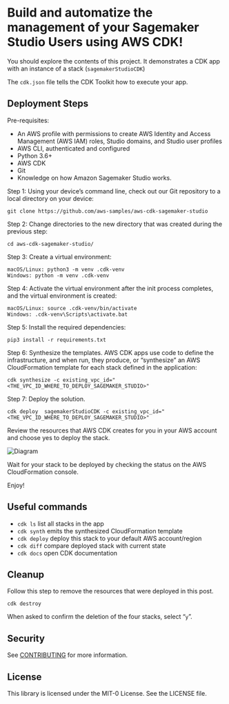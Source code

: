 # Build and automatize the management of your Sagemaker Studio Users using AWS CDK!

You should explore the contents of this project. It demonstrates a CDK app with an instance of a
stack (`sagemakerStudioCDK`)

The `cdk.json` file tells the CDK Toolkit how to execute your app.

## Deployment Steps

Pre-requisites:

* An AWS profile with permissions to create AWS Identity and Access Management (AWS IAM) roles, Studio domains, and Studio user profiles
* AWS CLI, authenticated and configured
* Python 3.6+
* AWS CDK
* Git
* Knowledge on how Amazon Sagemaker Studio works.

Step 1: Using your device’s command line, check out our Git repository to a local directory on your device:

`git clone https://github.com/aws-samples/aws-cdk-sagemaker-studio`

Step 2: Change directories to the new directory that was created during the previous step:

`cd aws-cdk-sagemaker-studio/`

Step 3: Create a virtual environment:

`macOS/Linux: python3 -m venv .cdk-venv` <br>
`Windows: python -m venv .cdk-venv`

Step 4: Activate the virtual environment after the init process completes, and the virtual environment is created:

`macOS/Linux: source .cdk-venv/bin/activate` <br>
`Windows: .cdk-venv\Scripts\activate.bat`

Step 5: Install the required dependencies:

`pip3 install -r requirements.txt`

Step 6: Synthesize the templates. AWS CDK apps use code to define the infrastructure, and when run, they produce, or
“synthesize” an AWS CloudFormation template for each stack defined in the application:

`cdk synthesize -c existing_vpc_id="<THE_VPC_ID_WHERE_TO_DEPLOY_SAGEMAKER_STUDIO>"`

Step 7: Deploy the solution.

`cdk deploy  sagemakerStudioCDK -c existing_vpc_id="<THE_VPC_ID_WHERE_TO_DEPLOY_SAGEMAKER_STUDIO>"` 

Review the resources that AWS CDK creates for you in your AWS account and choose yes to deploy the stack.

![Diagram](img/aws_cdk_sagemake_studio_deploy_confimation.png)

Wait for your stack to be deployed by checking the status on the AWS CloudFormation console.

Enjoy!

## Useful commands

* `cdk ls`          list all stacks in the app
* `cdk synth`       emits the synthesized CloudFormation template
* `cdk deploy`      deploy this stack to your default AWS account/region
* `cdk diff`        compare deployed stack with current state
* `cdk docs`        open CDK documentation

## Cleanup

Follow this step to remove the resources that were deployed in this post.

`cdk destroy`

When asked to confirm the deletion of the four stacks, select “`y`”.

## Security

See [CONTRIBUTING](CONTRIBUTING.md#security-issue-notifications) for more information.

## License

This library is licensed under the MIT-0 License. See the LICENSE file.

